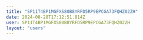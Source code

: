 ```yaml
---
title: "SP11T4BP1MGFXS80B8YRFD5RP9EPCGA73FQHZ02ZH"
date: 2024-08-28T17:12:51.814Z
user: SP11T4BP1MGFXS80B8YRFD5RP9EPCGA73FQHZ02ZH
layout: "users"
---
```

    